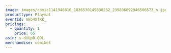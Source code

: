 ```yaml
---
image: images/comic1141946810_1836530149838232_239806092946506573_n.jpg
producttype: Playmat
eventId: mkb4XfKk_
pricings:
  - quantity: 1
    price: 65
asin: s-dVUpR-Q9L
merchandise: comiket
---
```

